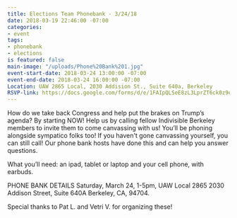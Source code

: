 ```yaml
---
title: Elections Team Phonebank - 3/24/18
date: 2018-03-19 22:46:00 -07:00
categories:
- event
tags:
- phonebank
- elections
is featured: false
main-image: "/uploads/Phone%20Bank%201.jpg"
event-start-date: 2018-03-24 13:00:00 -07:00
event-end-date: 2018-03-24 16:00:00 -07:00
Location: UAW 2865 Local, 2030 Addision St., Suite 640a, Berkeley
RSVP-link: https://docs.google.com/forms/d/e/1FAIpQLSeE8zL3LprZT6ck0z9e1h9iz3nrH7Jg8OTLQ7mWh9S8WAP-7Q/viewform
---
```


How do we take back Congress and help put the brakes on Trump’s agenda?  By starting NOW! Help us by calling fellow Indivisible Berkeley members to invite them to come canvassing with us! You’ll be phoning alongside sympatico folks too! If you haven't gone canvassing yourself, you can still call!  Our phone bank hosts have done this and can help you answer questions.

What you’ll need: an ipad, tablet or laptop and your cell phone, with earbuds.

PHONE BANK DETAILS
Saturday, March 24, 1-5pm, 
UAW Local 2865
2030 Addison Street, Suite 640A
Berkeley, CA, 94704.

Special thanks to Pat L. and Vetri V. for organizing these!